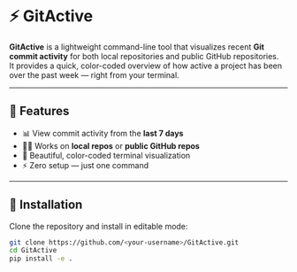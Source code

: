 # ⚡️ GitActive

**GitActive** is a lightweight command-line tool that visualizes recent **Git commit activity** for both local repositories and public GitHub repositories.  
It provides a quick, color-coded overview of how active a project has been over the past week — right from your terminal.

---

## 🚀 Features
- 📊 View commit activity from the **last 7 days**
- 🧑‍💻 Works on **local repos** or **public GitHub repos**
- 🌈 Beautiful, color-coded terminal visualization
- ⚡️ Zero setup — just one command

---

## 🧩 Installation

Clone the repository and install in editable mode:

```bash
git clone https://github.com/<your-username>/GitActive.git
cd GitActive
pip install -e .
